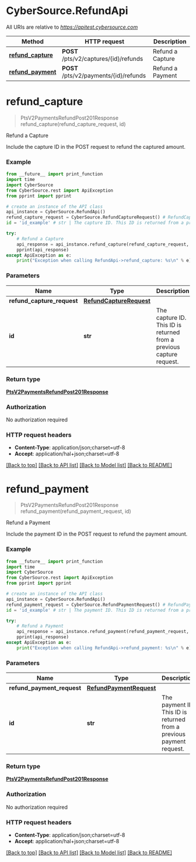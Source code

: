 # CyberSource.RefundApi

All URIs are relative to *https://apitest.cybersource.com*

Method | HTTP request | Description
------------- | ------------- | -------------
[**refund_capture**](RefundApi.md#refund_capture) | **POST** /pts/v2/captures/{id}/refunds | Refund a Capture
[**refund_payment**](RefundApi.md#refund_payment) | **POST** /pts/v2/payments/{id}/refunds | Refund a Payment


# **refund_capture**
> PtsV2PaymentsRefundPost201Response refund_capture(refund_capture_request, id)

Refund a Capture

Include the capture ID in the POST request to refund the captured amount. 

### Example 
```python
from __future__ import print_function
import time
import CyberSource
from CyberSource.rest import ApiException
from pprint import pprint

# create an instance of the API class
api_instance = CyberSource.RefundApi()
refund_capture_request = CyberSource.RefundCaptureRequest() # RefundCaptureRequest | 
id = 'id_example' # str | The capture ID. This ID is returned from a previous capture request.

try: 
    # Refund a Capture
    api_response = api_instance.refund_capture(refund_capture_request, id)
    pprint(api_response)
except ApiException as e:
    print("Exception when calling RefundApi->refund_capture: %s\n" % e)
```

### Parameters

Name | Type | Description  | Notes
------------- | ------------- | ------------- | -------------
 **refund_capture_request** | [**RefundCaptureRequest**](RefundCaptureRequest.md)|  | 
 **id** | **str**| The capture ID. This ID is returned from a previous capture request. | 

### Return type

[**PtsV2PaymentsRefundPost201Response**](PtsV2PaymentsRefundPost201Response.md)

### Authorization

No authorization required

### HTTP request headers

 - **Content-Type**: application/json;charset=utf-8
 - **Accept**: application/hal+json;charset=utf-8

[[Back to top]](#) [[Back to API list]](../README.md#documentation-for-api-endpoints) [[Back to Model list]](../README.md#documentation-for-models) [[Back to README]](../README.md)

# **refund_payment**
> PtsV2PaymentsRefundPost201Response refund_payment(refund_payment_request, id)

Refund a Payment

Include the payment ID in the POST request to refund the payment amount. 

### Example 
```python
from __future__ import print_function
import time
import CyberSource
from CyberSource.rest import ApiException
from pprint import pprint

# create an instance of the API class
api_instance = CyberSource.RefundApi()
refund_payment_request = CyberSource.RefundPaymentRequest() # RefundPaymentRequest | 
id = 'id_example' # str | The payment ID. This ID is returned from a previous payment request.

try: 
    # Refund a Payment
    api_response = api_instance.refund_payment(refund_payment_request, id)
    pprint(api_response)
except ApiException as e:
    print("Exception when calling RefundApi->refund_payment: %s\n" % e)
```

### Parameters

Name | Type | Description  | Notes
------------- | ------------- | ------------- | -------------
 **refund_payment_request** | [**RefundPaymentRequest**](RefundPaymentRequest.md)|  | 
 **id** | **str**| The payment ID. This ID is returned from a previous payment request. | 

### Return type

[**PtsV2PaymentsRefundPost201Response**](PtsV2PaymentsRefundPost201Response.md)

### Authorization

No authorization required

### HTTP request headers

 - **Content-Type**: application/json;charset=utf-8
 - **Accept**: application/hal+json;charset=utf-8

[[Back to top]](#) [[Back to API list]](../README.md#documentation-for-api-endpoints) [[Back to Model list]](../README.md#documentation-for-models) [[Back to README]](../README.md)

